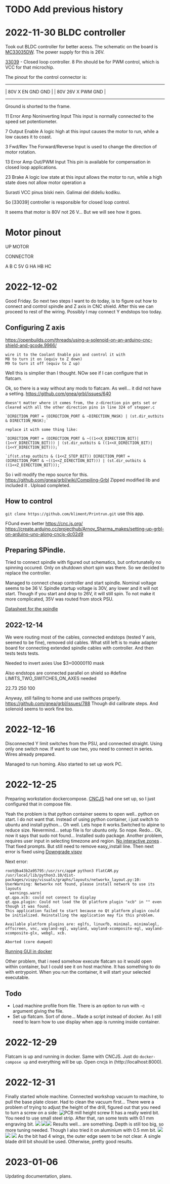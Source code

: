 # TODO Add previous history



# 2022-11-30 BLDC controller

Took out BLDC controller for better acess. The schematic on the board is 
[MC33035DW](https://www.onsemi.com/pdf/datasheet/mc33035-d.pdf). The power supply for this is 26V. 

[33039](https://www.onsemi.com/pdf/datasheet/mc33039-d.pdf) - Closed loop controller. 
8 Pin should be for PWM control, which is VCC for that microchip. 

The pinout for the control connector is:



 -------------    ------------------
|  80V X     EN  GND  GND       |
|  80V 26V   X   PWM    GND     |
_______________________________

Ground is shorted to the frame. 

11 Error Amp Noninverting Input This input is normally connected to the speed set potentiometer.

7 Output Enable A logic high at this input causes the motor to run, while a low causes it to coast.


3 Fwd/Rev The Forward/Reverse Input is used to change the direction of motor rotation.

13 Error Amp Out/PWM Input This pin is available for compensation in closed loop applications.

23 Brake A logic low state at this input allows the motor to run, while a high state does not
allow motor operation a


Surasti VCC pinus biski nein. Galimai del dideliu kodiku. 


So [33039] controller is responsible for closed loop control. 

It seems that motor is 80V not 26 V... But we will see how it goes. 


# Motor pinout

UP MOTOR

CONNECTOR

A B C 5V G HA HB HC

# 2022-12-02
Good Friday. So next two steps I want to do today, is to figure out how to connect and control spindle and Z axis in CNC shield. After this we can proceed to rest of the wiring. Possibly I may connect Y endstops too today. 

## Configuring Z axis
https://openbuilds.com/threads/using-a-solenoid-on-an-arduino-cnc-shield-and-gcode.9966/
```
wire it to the Coolant Enable pin and control it with  
M8 to turn it on (equiv to Z down)  
M9 to turn it off (equiv to Z up)
```

Well this is simplier than I thought. NOw see if I can configure that in flatcam.

Ok, so there is a way without any mods to flatcam. As well... it did not have a setting. 
https://github.com/gnea/grbl/issues/640
```
doesn't matter where it comes from, the z-direction pin gets set or cleared with all the other direction pins in line 324 of stepper.c

`DIRECTION_PORT = (DIRECTION_PORT & ~DIRECTION_MASK) | (st.dir_outbits & DIRECTION_MASK);`

replace it with some thing like:

`DIRECTION_PORT = (DIRECTION_PORT & ~((1<<X_DIRECTION_BIT)|(1<<Y_DIRECTION_BIT))) | (st.dir_outbits & ((1<<X_DIRECTION_BIT)|(1<<Y_DIRECTION_BIT)));`

`if(st.step_outbits & (1<<Z_STEP_BIT)) DIRECTION_PORT = (DIRECTION_PORT & ~((1<<Z_DIRECTION_BIT))) | (st.dir_outbits & ((1<<Z_DIRECTION_BIT)));`
```

So i will modify the repo source for this. 
https://github.com/gnea/grbl/wiki/Compiling-Grbl
Zipped modified lib and included it . Upload completed.



## How to control
`git clone https://github.com/kliment/Printrun.git`
use this app.

FOund even better 
https://cnc.js.org/
https://create.arduino.cc/projecthub/Arnov_Sharma_makes/setting-up-grbl-on-arduino-uno-along-cncjs-dc02d9


## Preparing SPindle.
Tried to connect spindle with figured out schematics, but onfortunatelly no spinning occured. Only on shutdown short spin was there. So we decided to replace the controller. 

Managed to connect cheap controller and start spindle. Nominal voltage seems to be 36 V.
Spindle startup voltage is 30V, any lower and it will not start. Though if you start and drop to 26V, it will still spin. To not make it more complicated, 35V was routed from stock PSU.

[Datasheet for the spindle](https://crossic.com/wp-content/uploads/2022/02/JYQD-V7.5E-English-2.pdf)

## 2022-12-14
We were routing most of the cables, connected endstops (tested Y axis, seemed to be fine), removed old cables. What still left is to make adapter board for connecting extended spindle cables with controller. And then tests tests tests.

Needed to invert axies
Use $3=00000110 mask


Also endstops are connected parallel on shield so
 #define LIMITS_TWO_SWITCHES_ON_AXES 
 needed



 22.73 250
 100

 Anyway, still failing to home and use swithces properly. https://github.com/gnea/grbl/issues/788
 Though did calibrate steps. And solenoid seems to work fine too.

 # 2022-12-16
 Disconnected Y limit switches from the PSU, and connected straight. Using only one switch now. If want to use two, you need to connect in series. Wires already prepared.

 Managed to run homing. Also started to set up work PC.

 # 2022-12-25
 Preparing workstation dockercompose. [CNCJS](https://github.com/cncjs/cncjs) had one set up, so I just configured that in compose file. 

 Yeah the problem is that python container seems to open well.. python on start. I do not want that. 
 Instead of using python container, i just switch to ubuntu and install python... Oh well. Lets hope it works.Switched to alpine to reduce size.  Nevermind... setup file is for ubuntu only. So nope. Redo... 
 Ok, now it says that sudo not found... Installed sudo package. Another problem, requires user input in selecting timezone and region. [No interactive zones](https://stackoverflow.com/questions/53079135/how-can-i-pass-arguments-or-bypass-it-in-docker-build-process) . That fixed prompts. But still need to remove easy_install line. Then next error is fixed using [Downgrade vispy](https://bitbucket.org/jpcgt/flatcam/issues/538/ubuntu-fail-to-run-from-source)

Next error:
```
root@ba43b2a95795:/usr/src/app# python3 FlatCAM.py 
/usr/local/lib/python3.10/dist-packages/vispy/visuals/graphs/layouts/networkx_layout.py:10: UserWarning: Networkx not found, please install network to use its layouts
  warnings.warn(
qt.qpa.xcb: could not connect to display 
qt.qpa.plugin: Could not load the Qt platform plugin "xcb" in "" even though it was found.
This application failed to start because no Qt platform plugin could be initialized. Reinstalling the application may fix this problem.

Available platform plugins are: eglfs, linuxfb, minimal, minimalegl, offscreen, vnc, wayland-egl, wayland, wayland-xcomposite-egl, wayland-xcomposite-glx, webgl, xcb.

Aborted (core dumped)
```
[Running GUI in docker](https://www.howtogeek.com/devops/how-to-run-gui-applications-in-a-docker-container/)


 Other problem, that i need somehow execute flatcam so it would open within container, but I could see it on host machine. It has something to do with entrypoint. When you run the container, it will start your selected executable. 
 ## Todo
 - Load machine profile from file. There is an option to run with -c argument giving the file. 
 - Set up flatcam.
    Sort of done... Made a script instead of docker. As I still need to learn how to use display when app is running inside container. 

# 2022-12-29
Flatcam is up and running in docker. Same with CNCJS. Just do `docker-compose up` and everything will be up. Open cncjs in (http://localhost:8000).

# 2022-12-31
Finally started whole machine. Connected workshop vacuum to machine, to pull the base plate closer. Had to clean the vacuum first... There were a problem of trying to adjust the height of the drill, figured out that you need to turn a screw on a side:
![PCB mill height screw](doc/images/heightscrew.png)
It has a really weird bit. You need to use small steel strip. After that, ran some tests with 0.1 mm engraving bit. ![](doc/images/IMG_20221231_223333.jpg)
![](doc/images/IMG_20221231_221200.jpg)![](doc/images/IMG_20221231_221203.jpg)
Results well... are something. Depth is still too big, so more tuning needed. Though I also tried it on aluminium with 0.5 mm bit.
![](doc/images/IMG_20221231_225819.jpg)![](doc/images/IMG_20221231_230227.jpg)
![](doc/images/IMG_20221231_231920.jpg)
As the bit had 4 wings, the outer edge seem to be not clear. A single blade drill bit should be used. Otherwise, pretty good results. 
# 2023-01-06
Updating documentation, plans. 